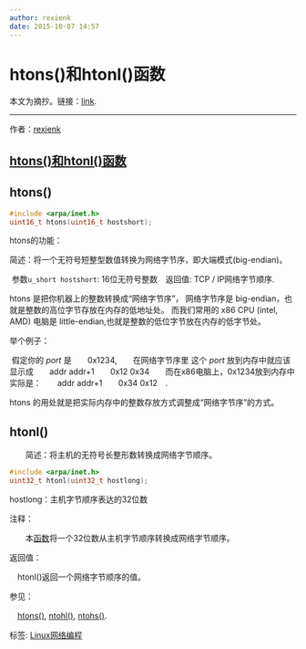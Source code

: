 ```yaml
---
author: rexienk
date: 2015-10-07 14:57
---
```


# htons()和htonl()函数

本文为摘抄。链接：[link](https://www.cnblogs.com/rexienk/p/4858710.html).

---

作者：[rexienk](https://www.cnblogs.com/rexienk/)

## [htons()和htonl()函数](https://www.cnblogs.com/rexienk/p/4858710.html)

## htons()

``` c 
#include <arpa/inet.h>　
uint16_t htons(uint16_t hostshort);　
```

htons的功能：

​        简述：将一个无符号短整型数值转换为网络字节序，即大端模式(big-endian)。

​		参数`u_short hostshort`: 16位无符号整数　返回值: TCP / IP网络字节顺序.

htons 是把你机器上的整数转换成“网络字节序”， 网络字节序是 big-endian，也就是整数的高位字节存放在内存的低地址处。 而我们常用的 x86 CPU (intel, AMD) 电脑是 little-endian,也就是整数的低位字节放在内存的低字节处。

举个例子：

​        假定你的 *port* 是　　0x1234,　　在网络字节序里 这个 *port* 放到内存中就应该显示成　　addr addr+1　　0x12 0x34　　而在x86电脑上，0x1234放到内存中实际是：　　addr addr+1　　0x34 0x12　.

htons 的用处就是把实际内存中的整数存放方式调整成“网络字节序”的方式。

## htonl()

　　简述：将主机的无符号长整形数转换成网络字节顺序。　

``` c
#include <arpa/inet.h>　　
uint32_t htonl(uint32_t hostlong);
```

hostlong：主机字节顺序表达的32位数

注释：

 　　本[函数](http://baike.baidu.com/view/15061.htm)将一个32位数从主机字节顺序转换成网络字节顺序。　　

返回值：　

   　htonl()返回一个网络字节顺序的值。　　

参见：　

  　[htons()](http://baike.baidu.com/view/569197.htm), [ntohl()](http://baike.baidu.com/view/569207.htm), [ntohs()](http://baike.baidu.com/view/569208.htm).　　

标签: [Linux网络编程](https://www.cnblogs.com/rexienk/tag/Linux网络编程/)
